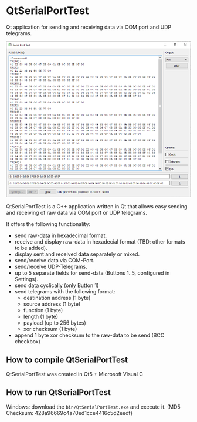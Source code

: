 # QtSerialPortTest

Qt application for sending and receiving data via COM port and UDP telegrams.

![QtSerialPortTest screenshot](screenshot.png "QtSerialPortTest screenshot")

QtSerialPortTest is a C++ application written in Qt that allows easy sending and receiving of raw data via COM port or UDP telegrams.

It offers the following functionality:
- send raw-data in hexadecimal format.
- receive and display raw-data in hexadecial format (TBD: other formats to be added).
- display sent and received data separately or mixed.
- send/receive data via COM-Port.
- send/receive UDP-Telegrams.
- up to 5 separate fields for send-data (Buttons 1..5, configured in Settings).
- send data cyclically (only Button 1)
- send telegrams with the following format:
    - destination address (1 byte)
    - source address (1 byte)
    - function (1 byte)
    - length (1 byte)
    - payload (up to 256 bytes)
    - xor checksum (1 byte)
- append 1 byte xor checksum to the raw-data to be send (BCC checkbox)

## How to compile QtSerialPortTest

QtSerialPortTest was created in Qt5 + Microsoft Visual C

## How to run QtSerialPortTest

Windows: download the `bin/QtSerialPortTest.exe` and execute it.
(MD5 Checksum: 428a96669c4a70ed1cce4416c5d2eedf)
